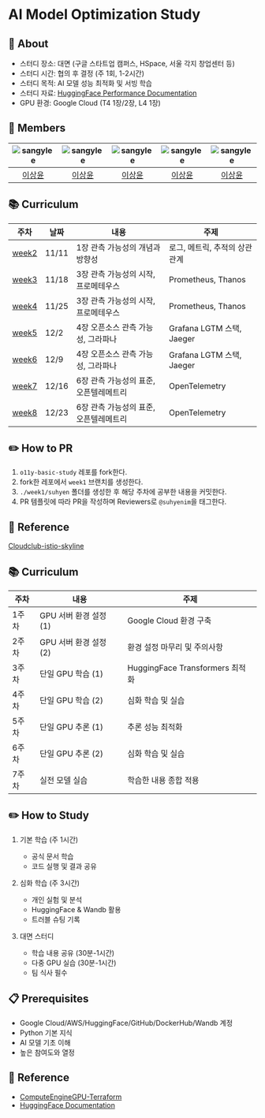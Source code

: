# AI Model Optimization Study


## 🔭 About 
- 스터디 장소: 대면 (구글 스타트업 캠퍼스, HSpace, 서울 각지 창업센터 등)
- 스터디 시간: 협의 후 결정 (주 1회, 1-2시간)
- 스터디 목적: AI 모델 성능 최적화 및 서빙 학습
- 스터디 자료: [HuggingFace Performance Documentation](https://huggingface.co/docs/transformers/performance)
- GPU 환경: Google Cloud (T4 1장/2장, L4 1장)


## 👥 Members
| ![sangylee](https://avatars.githubusercontent.com/u/52999093?v=4) | ![sangylee](https://avatars.githubusercontent.com/u/52999093?v=4) | ![sangylee](https://avatars.githubusercontent.com/u/52999093?v=4) | ![sangylee](https://avatars.githubusercontent.com/u/52999093?v=4) | ![sangylee](https://avatars.githubusercontent.com/u/52999093?v=4) |
|:--:|:--:|:--:|:--:|:--:|
| [이상윤](https://github.com/falconlee236) | [이상윤](https://github.com/falconlee236) | [이상윤](https://github.com/falconlee236) | [이상윤](https://github.com/falconlee236) | [이상윤](https://github.com/falconlee236) |


## 📚 Curriculum
| 주차               | 날짜      | 내용                             | 주제                       |
|-------------------|-----------|-------------------------------|-----------------------------|
| [week2](./week2/) | 11/11     | 1장 관측 가능성의 개념과 방향성       | 로그, 메트릭, 추적의 상관관계     |
| [week3](./week3) | 11/18     | 3장 관측 가능성의 시작, 프로메테우스   | Prometheus, Thanos         |
| [week4](./week4) | 11/25     | 3장 관측 가능성의 시작, 프로메테우스   | Prometheus, Thanos         |
| [week5](./week5) | 12/2      | 4장 오픈소스 관측 가능성, 그라파나    | Grafana LGTM 스택, Jaeger    |
| [week6](./week6) | 12/9      | 4장 오픈소스 관측 가능성, 그라파나    | Grafana LGTM 스택, Jaeger     |
| [week7](./week7) | 12/16     | 6장 관측 가능성의 표준, 오픈텔레메트리 | OpenTelemetry               |
| [week8](./week8) | 12/23     | 6장 관측 가능성의 표준, 오픈텔레메트리 | OpenTelemetry               |


## ✏️ How to PR
1. `o11y-basic-study` 레포를 fork한다.
2. fork한 레포에서 `week1` 브랜치를 생성한다.
3. `./week1/suhyen` 폴더를 생성한 후 해당 주차에 공부한 내용을 커밋한다.
4. PR 템플릿에 따라 PR을 작성하며 Reviewers로 `@suhyenim`을 태그한다.


## 📑 Reference
[Cloudclub-istio-skyline](https://github.com/ByeongHunKim/Cloudclub-istio-skyline)




## 📚 Curriculum
| 주차 | 내용 | 주제 |
|-----|------|------|
| 1주차 | GPU 서버 환경 설정 (1) | Google Cloud 환경 구축 |
| 2주차 | GPU 서버 환경 설정 (2) | 환경 설정 마무리 및 주의사항 |
| 3주차 | 단일 GPU 학습 (1) | HuggingFace Transformers 최적화 |
| 4주차 | 단일 GPU 학습 (2) | 심화 학습 및 실습 |
| 5주차 | 단일 GPU 추론 (1) | 추론 성능 최적화 |
| 6주차 | 단일 GPU 추론 (2) | 심화 학습 및 실습 |
| 7주차 | 실전 모델 실습 | 학습한 내용 종합 적용 |


## ✏️ How to Study
1. 기본 학습 (주 1시간)
   - 공식 문서 학습
   - 코드 실행 및 결과 공유

2. 심화 학습 (주 3시간)
   - 개인 실험 및 분석
   - HuggingFace & Wandb 활용
   - 트러블 슈팅 기록

3. 대면 스터디
   - 학습 내용 공유 (30분-1시간)
   - 다중 GPU 실습 (30분-1시간)
   - 팀 식사 필수


## 📋 Prerequisites
- Google Cloud/AWS/HuggingFace/GitHub/DockerHub/Wandb 계정
- Python 기본 지식
- AI 모델 기초 이해
- 높은 참여도와 열정


## 📑 Reference
- [ComputeEngineGPU-Terraform](https://github.com/OptiMaps/ComputeEngineGPU-Terraform)
- [HuggingFace Documentation](https://huggingface.co/docs/transformers/performance)
